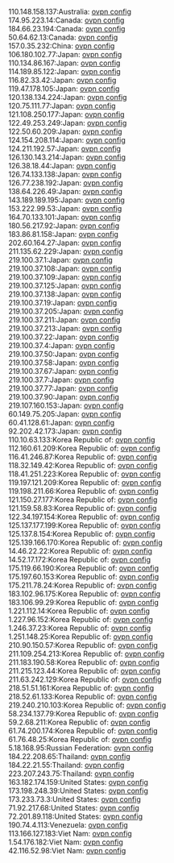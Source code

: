 110.148.158.137:Australia: [ovpn config](vpn/110_148_158_137.ovpn)  
174.95.223.14:Canada: [ovpn config](vpn/174_95_223_14.ovpn)  
184.66.23.194:Canada: [ovpn config](vpn/184_66_23_194.ovpn)  
50.64.62.13:Canada: [ovpn config](vpn/50_64_62_13.ovpn)  
157.0.35.232:China: [ovpn config](vpn/157_0_35_232.ovpn)  
106.180.102.77:Japan: [ovpn config](vpn/106_180_102_77.ovpn)  
110.134.86.167:Japan: [ovpn config](vpn/110_134_86_167.ovpn)  
114.189.85.122:Japan: [ovpn config](vpn/114_189_85_122.ovpn)  
116.82.33.42:Japan: [ovpn config](vpn/116_82_33_42.ovpn)  
119.47.178.105:Japan: [ovpn config](vpn/119_47_178_105.ovpn)  
120.138.134.224:Japan: [ovpn config](vpn/120_138_134_224.ovpn)  
120.75.111.77:Japan: [ovpn config](vpn/120_75_111_77.ovpn)  
121.108.250.177:Japan: [ovpn config](vpn/121_108_250_177.ovpn)  
122.49.253.249:Japan: [ovpn config](vpn/122_49_253_249.ovpn)  
122.50.60.209:Japan: [ovpn config](vpn/122_50_60_209.ovpn)  
124.154.208.114:Japan: [ovpn config](vpn/124_154_208_114.ovpn)  
124.211.192.57:Japan: [ovpn config](vpn/124_211_192_57.ovpn)  
126.130.143.214:Japan: [ovpn config](vpn/126_130_143_214.ovpn)  
126.38.18.44:Japan: [ovpn config](vpn/126_38_18_44.ovpn)  
126.74.133.138:Japan: [ovpn config](vpn/126_74_133_138.ovpn)  
126.77.238.192:Japan: [ovpn config](vpn/126_77_238_192.ovpn)  
138.64.226.49:Japan: [ovpn config](vpn/138_64_226_49.ovpn)  
143.189.189.195:Japan: [ovpn config](vpn/143_189_189_195.ovpn)  
153.222.99.53:Japan: [ovpn config](vpn/153_222_99_53.ovpn)  
164.70.133.101:Japan: [ovpn config](vpn/164_70_133_101.ovpn)  
180.56.217.92:Japan: [ovpn config](vpn/180_56_217_92.ovpn)  
183.86.81.158:Japan: [ovpn config](vpn/183_86_81_158.ovpn)  
202.60.164.27:Japan: [ovpn config](vpn/202_60_164_27.ovpn)  
211.135.62.229:Japan: [ovpn config](vpn/211_135_62_229.ovpn)  
219.100.37.1:Japan: [ovpn config](vpn/219_100_37_1.ovpn)  
219.100.37.108:Japan: [ovpn config](vpn/219_100_37_108.ovpn)  
219.100.37.109:Japan: [ovpn config](vpn/219_100_37_109.ovpn)  
219.100.37.125:Japan: [ovpn config](vpn/219_100_37_125.ovpn)  
219.100.37.138:Japan: [ovpn config](vpn/219_100_37_138.ovpn)  
219.100.37.19:Japan: [ovpn config](vpn/219_100_37_19.ovpn)  
219.100.37.205:Japan: [ovpn config](vpn/219_100_37_205.ovpn)  
219.100.37.211:Japan: [ovpn config](vpn/219_100_37_211.ovpn)  
219.100.37.213:Japan: [ovpn config](vpn/219_100_37_213.ovpn)  
219.100.37.22:Japan: [ovpn config](vpn/219_100_37_22.ovpn)  
219.100.37.4:Japan: [ovpn config](vpn/219_100_37_4.ovpn)  
219.100.37.50:Japan: [ovpn config](vpn/219_100_37_50.ovpn)  
219.100.37.58:Japan: [ovpn config](vpn/219_100_37_58.ovpn)  
219.100.37.67:Japan: [ovpn config](vpn/219_100_37_67.ovpn)  
219.100.37.7:Japan: [ovpn config](vpn/219_100_37_7.ovpn)  
219.100.37.77:Japan: [ovpn config](vpn/219_100_37_77.ovpn)  
219.100.37.90:Japan: [ovpn config](vpn/219_100_37_90.ovpn)  
219.107.160.153:Japan: [ovpn config](vpn/219_107_160_153.ovpn)  
60.149.75.205:Japan: [ovpn config](vpn/60_149_75_205.ovpn)  
60.41.128.61:Japan: [ovpn config](vpn/60_41_128_61.ovpn)  
92.202.42.173:Japan: [ovpn config](vpn/92_202_42_173.ovpn)  
110.10.63.133:Korea Republic of: [ovpn config](vpn/110_10_63_133.ovpn)  
112.160.61.209:Korea Republic of: [ovpn config](vpn/112_160_61_209.ovpn)  
116.41.246.87:Korea Republic of: [ovpn config](vpn/116_41_246_87.ovpn)  
118.32.149.42:Korea Republic of: [ovpn config](vpn/118_32_149_42.ovpn)  
118.41.251.223:Korea Republic of: [ovpn config](vpn/118_41_251_223.ovpn)  
119.197.121.209:Korea Republic of: [ovpn config](vpn/119_197_121_209.ovpn)  
119.198.211.66:Korea Republic of: [ovpn config](vpn/119_198_211_66.ovpn)  
121.150.27.177:Korea Republic of: [ovpn config](vpn/121_150_27_177.ovpn)  
121.159.58.83:Korea Republic of: [ovpn config](vpn/121_159_58_83.ovpn)  
122.34.197.154:Korea Republic of: [ovpn config](vpn/122_34_197_154.ovpn)  
125.137.177.199:Korea Republic of: [ovpn config](vpn/125_137_177_199.ovpn)  
125.137.8.154:Korea Republic of: [ovpn config](vpn/125_137_8_154.ovpn)  
125.139.166.170:Korea Republic of: [ovpn config](vpn/125_139_166_170.ovpn)  
14.46.22.22:Korea Republic of: [ovpn config](vpn/14_46_22_22.ovpn)  
14.52.17.172:Korea Republic of: [ovpn config](vpn/14_52_17_172.ovpn)  
175.119.66.190:Korea Republic of: [ovpn config](vpn/175_119_66_190.ovpn)  
175.197.60.153:Korea Republic of: [ovpn config](vpn/175_197_60_153.ovpn)  
175.211.78.24:Korea Republic of: [ovpn config](vpn/175_211_78_24.ovpn)  
183.102.96.175:Korea Republic of: [ovpn config](vpn/183_102_96_175.ovpn)  
183.106.99.29:Korea Republic of: [ovpn config](vpn/183_106_99_29.ovpn)  
1.221.112.14:Korea Republic of: [ovpn config](vpn/1_221_112_14.ovpn)  
1.227.96.152:Korea Republic of: [ovpn config](vpn/1_227_96_152.ovpn)  
1.246.37.23:Korea Republic of: [ovpn config](vpn/1_246_37_23.ovpn)  
1.251.148.25:Korea Republic of: [ovpn config](vpn/1_251_148_25.ovpn)  
210.90.150.57:Korea Republic of: [ovpn config](vpn/210_90_150_57.ovpn)  
211.109.254.213:Korea Republic of: [ovpn config](vpn/211_109_254_213.ovpn)  
211.183.190.58:Korea Republic of: [ovpn config](vpn/211_183_190_58.ovpn)  
211.215.123.44:Korea Republic of: [ovpn config](vpn/211_215_123_44.ovpn)  
211.63.242.129:Korea Republic of: [ovpn config](vpn/211_63_242_129.ovpn)  
218.51.51.161:Korea Republic of: [ovpn config](vpn/218_51_51_161.ovpn)  
218.52.61.133:Korea Republic of: [ovpn config](vpn/218_52_61_133.ovpn)  
219.240.210.103:Korea Republic of: [ovpn config](vpn/219_240_210_103.ovpn)  
58.234.137.79:Korea Republic of: [ovpn config](vpn/58_234_137_79.ovpn)  
59.2.68.211:Korea Republic of: [ovpn config](vpn/59_2_68_211.ovpn)  
61.74.200.174:Korea Republic of: [ovpn config](vpn/61_74_200_174.ovpn)  
61.76.48.25:Korea Republic of: [ovpn config](vpn/61_76_48_25.ovpn)  
5.18.168.95:Russian Federation: [ovpn config](vpn/5_18_168_95.ovpn)  
184.22.208.65:Thailand: [ovpn config](vpn/184_22_208_65.ovpn)  
184.22.21.55:Thailand: [ovpn config](vpn/184_22_21_55.ovpn)  
223.207.243.75:Thailand: [ovpn config](vpn/223_207_243_75.ovpn)  
163.182.174.159:United States: [ovpn config](vpn/163_182_174_159.ovpn)  
173.198.248.39:United States: [ovpn config](vpn/173_198_248_39.ovpn)  
173.233.73.3:United States: [ovpn config](vpn/173_233_73_3.ovpn)  
71.92.217.68:United States: [ovpn config](vpn/71_92_217_68.ovpn)  
72.201.89.118:United States: [ovpn config](vpn/72_201_89_118.ovpn)  
190.74.4.113:Venezuela: [ovpn config](vpn/190_74_4_113.ovpn)  
113.166.127.183:Viet Nam: [ovpn config](vpn/113_166_127_183.ovpn)  
1.54.176.182:Viet Nam: [ovpn config](vpn/1_54_176_182.ovpn)  
42.116.52.98:Viet Nam: [ovpn config](vpn/42_116_52_98.ovpn)  
